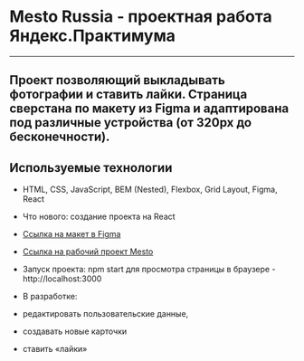 # Mesto Russia - проектная работа Яндекс.Практимума 

------------------------------------------------------------ 
Проект позволяющий выкладывать фотографии и ставить лайки. Страница сверстана по макету из Figma и адаптирована под различные устройства (от 320px до бесконечности). 
------------------------------------------------------------ 
## Используемые технологии 

* HTML, CSS, JavaScript, BEM (Nested), Flexbox, Grid Layout, Figma, React 
* Что нового: создание проекта на React 

* [Ссылка на макет в Figma](https://www.figma.com/file/kRVLKwYG3d1HGLvh7JFWRT/JavaScript.-Sprint-6?node-id=1124%3A2) 

* [Ссылка на рабочий проект Mesto](https://svytoslav10.github.io/mesto/)

* Запуск проекта: npm start для просмотра страницы в браузере - http://localhost:3000

* В разработке:
* редактировать пользовательские данные, 
* создавать новые карточки 
* ставить «лайки»